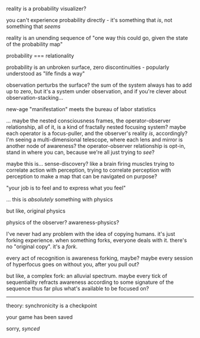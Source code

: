 reality is a probability visualizer?

you can't experience probability directly - it's something that *is*, not something that *seems*

reality is an unending sequence of "one way this could go, given the state of the probability map"

probability === relationality

probability is an unbroken surface, zero discontinuities - popularly understood as "life finds a way"

observation perturbs the surface? the sum of the system always has to add up to zero, but it's a system under observation, and if you're clever about observation-stacking...

new-age "manifestation" meets the bureau of labor statistics

... maybe the nested consciousness frames, the operator-observer relationship, all of it, is a kind of fractally nested focusing system? maybe each operator is a focus-puller, and the observer's reality *is*, accordingly? I'm seeing a multi-dimensional telescope, where each lens and mirror is another node of awareness? the operator-observer relationship is opt-in, stand in where you can, because we're all just trying to *see*?

maybe this is... sense-discovery? like a brain firing muscles trying to correlate action with perception, trying to correlate perception with perception to make a map that can be navigated on purpose?

"your job is to feel and to express what you feel"

... this is *absolutely* something with physics

but like, original physics

physics of the observer? awareness-physics?

I've never had any problem with the idea of copying humans. it's just forking experience. when something forks, everyone deals with it. there's no "original copy". it's a *fork*.

every act of recognition is awareness forking, maybe? maybe every session of hyperfocus goes on without you, after you pull out?

but like, a complex fork: an alluvial spectrum. maybe every tick of sequentiality refracts awareness according to some signature of the sequence thus far plus what's available to be focused on?

---

theory: synchronicity is a checkpoint

your game has been saved

sorry, *synced*
